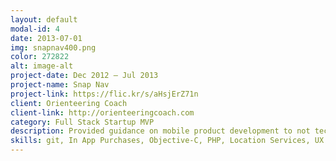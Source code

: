 ```yaml
---
layout: default
modal-id: 4
date: 2013-07-01
img: snapnav400.png
color: 272822
alt: image-alt
project-date: Dec 2012 — Jul 2013
project-name: Snap Nav
project-link: https://flic.kr/s/aHsjErZ71n
client: Orienteering Coach
client-link: http://orienteeringcoach.com
category: Full Stack Startup MVP
description: Provided guidance on mobile product development to not technical company. Designed and developed an app to replace mechanical stamping around orienteering courses. 
skills: git, In App Purchases, Objective-C, PHP, Location Services, UX Design, Maps, Navigation, Image Processing, OCR, Social, API Design, JSON
---
```

